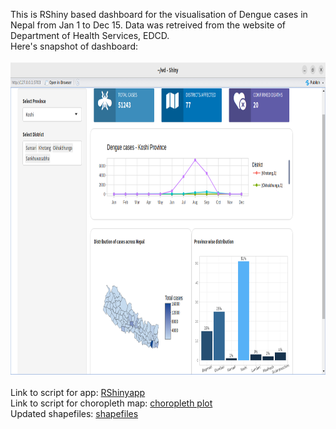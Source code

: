 This is RShiny based dashboard for the visualisation of Dengue cases in Nepal from Jan 1 to Dec 15. Data was retreived from the website of Department of Health Services, EDCD.<br>
Here's snapshot of dashboard:
<br><br>
<img height="500" src="https://github.com/Riyaaa1/Dengue-2023-Nepal-dashboard/blob/main/dashboard.png">
<br><br>
Link to script for app: [RShinyapp](https://github.com/Riyaaa1/Dengue-2023-Nepal-dashboard/blob/main/scripts/app.R) <br>
Link to script for choropleth map: [choropleth plot](https://github.com/Riyaaa1/Dengue-2023-Nepal-dashboard/blob/main/scripts/plot_choropleth.R)<br>
Updated shapefiles: [shapefiles](https://github.com/Riyaaa1/Dengue-2023-Nepal-dashboard/tree/main/Local%20Unit)
